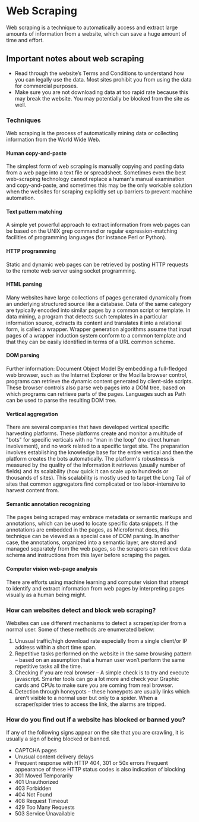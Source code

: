 # Web Scraping

Web scraping is a technique to automatically access and extract large amounts of information from a website, which can save a huge amount of time and effort.

## Important notes about web scraping

- Read through the website’s Terms and Conditions to understand how you can legally use the data. Most sites prohibit you from using the data for commercial purposes.
- Make sure you are not downloading data at too rapid rate because this may break the website. You may potentially be blocked from the site as well.

### **Techniques**

Web scraping is the process of automatically mining data or collecting information from the World Wide Web.

#### **Human copy-and-paste**

The simplest form of web scraping is manually copying and pasting data from a web page into a text file or spreadsheet. Sometimes even the best web-scraping technology cannot replace a human's manual examination and copy-and-paste, and sometimes this may be the only workable solution when the websites for scraping explicitly set up barriers to prevent machine automation.

#### **Text pattern matching**

A simple yet powerful approach to extract information from web pages can be based on the UNIX grep command or regular expression-matching facilities of programming languages (for instance Perl or Python).

#### **HTTP programming**

Static and dynamic web pages can be retrieved by posting HTTP requests to the remote web server using socket programming.

#### **HTML parsing**

Many websites have large collections of pages generated dynamically from an underlying structured source like a database. Data of the same category are typically encoded into similar pages by a common script or template. In data mining, a program that detects such templates in a particular information source, extracts its content and translates it into a relational form, is called a wrapper. Wrapper generation algorithms assume that input pages of a wrapper induction system conform to a common template and that they can be easily identified in terms of a URL common scheme.

#### **DOM parsing**

Further information: Document Object Model
By embedding a full-fledged web browser, such as the Internet Explorer or the Mozilla browser control, programs can retrieve the dynamic content generated by client-side scripts. These browser controls also parse web pages into a DOM tree, based on which programs can retrieve parts of the pages. Languages such as Path can be used to parse the resulting DOM tree.

#### **Vertical aggregation**

There are several companies that have developed vertical specific harvesting platforms. These platforms create and monitor a multitude of "bots" for specific verticals with no "man in the loop" (no direct human involvement), and no work related to a specific target site. The preparation involves establishing the knowledge base for the entire vertical and then the platform creates the bots automatically. The platform's robustness is measured by the quality of the information it retrieves (usually number of fields) and its scalability (how quick it can scale up to hundreds or thousands of sites). This scalability is mostly used to target the Long Tail of sites that common aggregators find complicated or too labor-intensive to harvest content from.

#### **Semantic annotation recognizing**

The pages being scraped may embrace metadata or semantic markups and annotations, which can be used to locate specific data snippets. If the annotations are embedded in the pages, as Microformat does, this technique can be viewed as a special case of DOM parsing. In another case, the annotations, organized into a semantic layer, are stored and managed separately from the web pages, so the scrapers can retrieve data schema and instructions from this layer before scraping the pages.

#### **Computer vision web-page analysis**

There are efforts using machine learning and computer vision that attempt to identify and extract information from web pages by interpreting pages visually as a human being might.

### How can websites detect and block web scraping?

Websites can use different mechanisms to detect a scraper/spider from a normal user. Some of these methods are enumerated below:

1. Unusual traffic/high download rate especially from a single client/or IP address within a short time span.
2. Repetitive tasks performed on the website in the same browsing pattern – based on an assumption that a human user won’t perform the same repetitive tasks all the time.
3. Checking if you are real browser – A simple check is to try and execute javascript. Smarter tools can go a lot more and check your Graphic cards and CPUs to make sure you are coming from real browser.
4. Detection through honeypots – these honeypots are usually links which aren’t visible to a normal user but only to a spider. When a scraper/spider tries to access the link, the alarms are tripped.

### How do you find out if a website has blocked or banned you?

If any of the following signs appear on the site that you are crawling, it is usually a sign of being blocked or banned.

- CAPTCHA pages
- Unusual content delivery delays
- Frequent response with HTTP 404, 301 or 50x errors
Frequent appearance of these HTTP status codes is also indication of blocking
- 301 Moved Temporarily
- 401 Unauthorized
- 403 Forbidden
- 404 Not Found
- 408 Request Timeout
- 429 Too Many Requests
- 503 Service Unavailable
